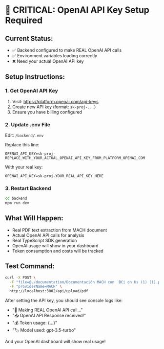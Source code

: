 # 🚨 CRITICAL: OpenAI API Key Setup Required

## Current Status:
- ✅ Backend configured to make REAL OpenAI API calls
- ✅ Environment variables loading correctly  
- ❌ Need your actual OpenAI API key

## Setup Instructions:

### 1. Get OpenAI API Key
1. Visit: https://platform.openai.com/api-keys
2. Create new API key (format: `sk-proj-...`)
3. Ensure you have billing configured

### 2. Update .env File
Edit: `/backend/.env`

Replace this line:
```
OPENAI_API_KEY=sk-proj-REPLACE_WITH_YOUR_ACTUAL_OPENAI_API_KEY_FROM_PLATFORM_OPENAI_COM
```

With your real key:
```
OPENAI_API_KEY=sk-proj-YOUR_REAL_API_KEY_HERE
```

### 3. Restart Backend
```bash
cd backend
npm run dev
```

## What Will Happen:
- Real PDF text extraction from MACH document  
- Actual OpenAI API calls for analysis
- Real TypeScript SDK generation
- OpenAI usage will show in your dashboard
- Token consumption and costs will be tracked

## Test Command:
```bash
curl -X POST \
  -F "file=@./documentation/Documentación MACH con  BCi on Us (1) (1).pdf" \
  -F "providerName=MACH" \
  http://localhost:3002/api/upload/pdf
```

After setting the API key, you should see console logs like:
- "🤖 Making REAL OpenAI API call..."  
- "📥 OpenAI API Response received!"
- "💰 Token usage: {...}"
- "🏷️ Model used: gpt-3.5-turbo"

And your OpenAI dashboard will show real usage!